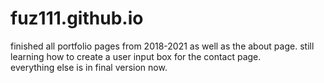 # fuz111.github.io

finished all portfolio pages from 2018-2021 as well as the about page.
still learning how to create a user input box for the contact page.\
everything else is in final version now.
